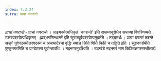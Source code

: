 ```yaml
---
index: 7.3.24
sutra: प्राचां नगरान्ते

---
```

_प्राचां नगरान्ते_ - प्राचां नगरान्ते । अङ्गस्येत्यधिकृतं 'नगरान्ते' इति सप्तम्यनुरोधेन सप्तम्या विपरिणम्यते । उत्तरपदस्येत्यधिकृतम् ।ह्मद्भगसिन्ध्वन्ते॑ इति सूत्रात्पूर्वपदस्येत्यनुवर्तते । तदयमर्थः । प्राचां यन्नगरं तदन्ते अङ्गे पूर्वपदस्योत्तरपदस्य च अचामादेरचो वृद्धिः स्याञ् ञिति णिति किति च तद्धिते इति । सुहृनगरमिति पुण्ड्रनगरमिति च प्राग्देशस्य पूर्वान्तावधिः । मद्रनगरमुदक्ष्विति । उदग्देशे मद्रनगरं नाम किञ्चिन्नगरमस्तीत्यर्थः । 